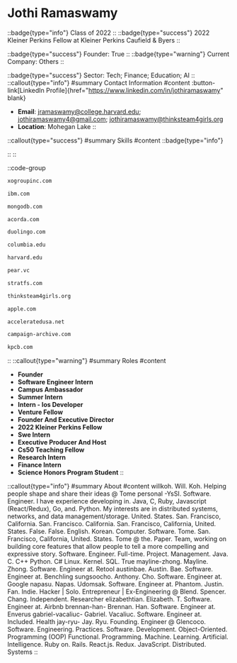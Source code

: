 # Jothi Ramaswamy
::badge{type="info"}
Class of 2022
::
::badge{type="success"}
2022 Kleiner Perkins Fellow at Kleiner Perkins Caufield & Byers
::

::badge{type="success"}
Founder: True
::
::badge{type="warning"}
Current Company: Others
::

::badge{type="success"}
Sector: Tech; Finance; Education; AI
::
::callout{type="info"}
#summary
Contact Information
#content
:button-link[LinkedIn Profile]{href="https://www.linkedin.com/in/jothiramaswamy" blank}
- **Email**: jramaswamy@college.harvard.edu; jothiramaswamy4@gmail.com; jothiramaswamy@thinksteam4girls.org
- **Location**: Mohegan Lake
::

::callout{type="success"}
#summary
Skills
#content
::badge{type="info"}

::
::

::code-group
```bash [XO Group, Inc.]
xogroupinc.com
```
```bash [IBM]
ibm.com
```
```bash [MongoDB]
mongodb.com
```
```bash [Acorda Therapeutics]
acorda.com
```
```bash [Duolingo]
duolingo.com
```
```bash [Columbia University]
columbia.edu
```
```bash [Harvard University]
harvard.edu
```
```bash [Pear VC]
pear.vc
```
```bash [Strategic Financial Solutions]
stratfs.com
```
```bash [ThinkSTEAM]
thinksteam4girls.org
```
```bash [Apple]
apple.com
```
```bash [Accelerated]
acceleratedusa.net
```
```bash [MailChimp]
campaign-archive.com
```
```bash [Kleiner Perkins Caufield & Byers]
kpcb.com
```
::
::callout{type="warning"}
#summary
Roles
#content
- **Founder**
- **Software Engineer Intern**
- **Campus Ambassador**
- **Summer Intern**
- **Intern - Ios Developer**
- **Venture Fellow**
- **Founder And Executive Director**
- **2022 Kleiner Perkins Fellow**
- **Swe Intern**
- **Executive Producer And Host**
- **Cs50 Teaching Fellow**
- **Research Intern**
- **Finance Intern**
- **Science Honors Program Student**
::

::callout{type="info"}
#summary
About
#content
willkoh. Will. Koh. Helping people shape and share their ideas @ Tome personal -YsSI. Software. Engineer. I have experience developing in. Java, C, Ruby, Javascript (React/Redux), Go, and. Python. My interests are in distributed systems, networks, and data management/storage. United. States. San. Francisco, California. San. Francisco. California. San. Francisco, California, United. States. False. False. English. Korean. Computer. Software. Tome. San. Francisco, California, United. States. Tome @ the. Paper. Team, working on building core features that allow people to tell a more compelling and expressive story. Software. Engineer. Full-time. Project. Management. Java. C. C++ Python. C# Linux. Kernel. SQL. True mayline-zhong. Mayline. Zhong. Software. Engineer at. Retool austinbae. Austin. Bae. Software. Engineer at. Benchling sungsoocho. Anthony. Cho. Software. Engineer at. Google napasu. Napas. Udomsak. Software. Engineer at. Phantom. Justin. Fan. Indie. Hacker | Solo. Entrepreneur | Ex-Engineering @ Blend. Spencer. Chang. Independent. Researcher elizabethtian. Elizabeth. T. Software. Engineer at. Airbnb brennan-han- Brennan. Han. Software. Engineer at. Enverus gabriel-vacaliuc- Gabriel. Vacaliuc. Software. Engineer at. Included. Health jay-ryu- Jay. Ryu. Founding. Engineer @ Glencoco. Software. Engineering. Practices. Software. Development. Object-Oriented. Programming (OOP) Functional. Programming. Machine. Learning. Artificial. Intelligence. Ruby on. Rails. React.js. Redux. JavaScript. Distributed. Systems
::

